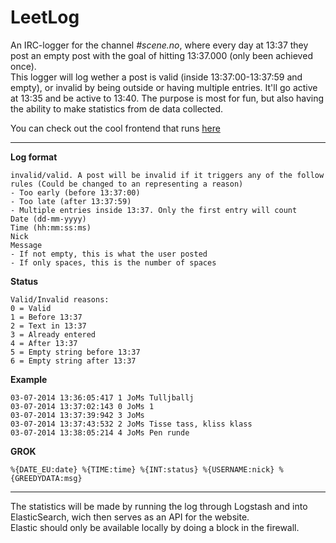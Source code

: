 LeetLog
=======

An IRC-logger for the channel *#scene.no*, where every day at 13:37 they post an empty post with the goal of hitting 13:37.000 (only been achieved once).   
This logger will log wether a post is valid (inside 13:37:00-13:37:59 and empty), or invalid by being outside or having multiple entries. It'll go active at 13:35 and be active to 13:40. The purpose is most for fun, but also having the ability to make statistics from de data collected.

You can check out the cool frontend that runs [here](http://joms.github.io/LeetLog/)

---

**Log format**

    invalid/valid. A post will be invalid if it triggers any of the follow rules (Could be changed to an representing a reason)
    - Too early (before 13:37:00)
    - Too late (after 13:37:59)
    - Multiple entries inside 13:37. Only the first entry will count
    Date (dd-mm-yyyy)
    Time (hh:mm:ss:ms)
    Nick
    Message
    - If not empty, this is what the user posted
    - If only spaces, this is the number of spaces

**Status**

    Valid/Invalid reasons:
    0 = Valid
    1 = Before 13:37
    2 = Text in 13:37
    3 = Already entered
    4 = After 13:37
    5 = Empty string before 13:37
    6 = Empty string after 13:37
    
**Example**

	03-07-2014 13:36:05:417 1 JoMs Tulljballj
	03-07-2014 13:37:02:143 0 JoMs 1
	03-07-2014 13:37:39:942 3 JoMs  
	03-07-2014 13:37:43:532 2 JoMs Tisse tass, kliss klass
	03-07-2014 13:38:05:214 4 JoMs Pen runde
    
**GROK**

    %{DATE_EU:date} %{TIME:time} %{INT:status} %{USERNAME:nick} %{GREEDYDATA:msg}

---

The statistics will be made by running the log through Logstash and into ElasticSearch, wich then serves as an API for the website.   
Elastic should only be available locally by doing a block in the firewall.
